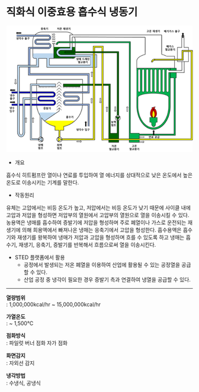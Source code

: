 # 직화식 이중효용 흡수식 냉동기

![직화식 이중효용 흡수식 냉동기](./ahp-direct-01.png)

- 개요

흡수식 히트펌프란 열이나 연료를 투입하여 열 에너지를 상대적으로 낮은 온도에서 높은 온도로 이송시키는 기계를 말한다.

- 작동원리

유체는 고압에서는 비등 온도가 높고, 저압에서는 비등 온도가 낮기 때문에 사이클 내에 고압과 저압을 형성하면 저압부의 열원에서 고압부의 열원으로 열을 이송시킬 수 있다. 농용액은 냉매를 흡수하여 증발기에 저압을 형성하며 주로 폐열이나 가스로 운전되는 재생기에 의해 희용액에서 빠져나온 냉매는 응축기에서 고압을 형성한다. 흡수용액은 흡수기와 재생기를 왕복하여 냉매가 저압과 고압을 형성하며 흐를 수 있도록 하고 냉매는 흡수기, 재생기, 응축기, 증발기를 반복해서 흐름으로써 열을 이송시킨다.

- STED 플랫폼에서 활용
  - 공정에서 발생되는 저온 폐열을 이용하여 산업에 활용될 수 있는 공정열을 공급할 수 있다.
  - 산업 공정 중 냉각이 필요한 경우 증발기 측과 연결하여 냉열을 공급할 수 있다.

---

**열량범위**  
: 1,000,000kcal/hr ~ 15,000,000kcal/hr

**가열온도**  
: ~ 1,500℃

**점화방식**  
: 파일럿 버너 점화 자가 점화

**화면감지**  
: 자외선 감지

**냉각방법**  
: 수냉식, 공냉식
